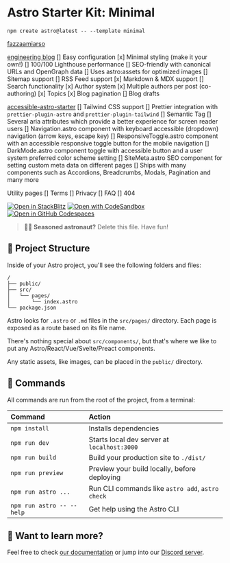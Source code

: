 # Astro Starter Kit: Minimal

```
npm create astro@latest -- --template minimal

```

[fazzaamiarso](https://github.com/fazzaamiarso/fazzaamiarso.me-v2)

[engineering blog](https://github.com/EddyVinck/astro-engineering-blog)
[] Easy configuration
[x] Minimal styling (make it your own!)
[] 100/100 Lighthouse performance
[] SEO-friendly with canonical URLs and OpenGraph data
[] Uses astro:assets for optimized images
[] Sitemap support
[] RSS Feed support
[x] Markdown & MDX support
[] Search functionality
[x] Author system
[x] Multiple authors per post (co-authoring)
[x] Topics
[x] Blog pagination
[] Blog drafts

[accessible-astro-starter](https://github.com/markteekman/accessible-astro-starter)
[] Tailwind CSS support
[] Prettier integration with `prettier-plugin-astro` and `prettier-plugin-tailwind`
[] Semantic Tag
[] Several aria attributes which provide a better experience for screen reader users
[] Navigation.astro component with keyboard accessible (dropdown) navigation (arrow keys, escape key)
[] ResponsiveToggle.astro component with an accessible responsive toggle button for the mobile navigation
[] DarkMode.astro component toggle with accessible button and a user system preferred color scheme setting
[] SiteMeta.astro SEO component for setting custom meta data on different pages
[] Ships with many components such as Accordions, Breadcrumbs, Modals, Pagination and many more

Utility pages
[] Terms
[] Privacy
[] FAQ
[] 404

[![Open in StackBlitz](https://developer.stackblitz.com/img/open_in_stackblitz.svg)](https://stackblitz.com/github/withastro/astro/tree/latest/examples/minimal)
[![Open with CodeSandbox](https://assets.codesandbox.io/github/button-edit-lime.svg)](https://codesandbox.io/p/sandbox/github/withastro/astro/tree/latest/examples/minimal)
[![Open in GitHub Codespaces](https://github.com/codespaces/badge.svg)](https://codespaces.new/withastro/astro?devcontainer_path=.devcontainer/minimal/devcontainer.json)

> 🧑‍🚀 **Seasoned astronaut?** Delete this file. Have fun!

## 🚀 Project Structure

Inside of your Astro project, you'll see the following folders and files:

```
/
├── public/
├── src/
│   └── pages/
│       └── index.astro
└── package.json
```

Astro looks for `.astro` or `.md` files in the `src/pages/` directory. Each page is exposed as a route based on its file name.

There's nothing special about `src/components/`, but that's where we like to put any Astro/React/Vue/Svelte/Preact components.

Any static assets, like images, can be placed in the `public/` directory.

## 🧞 Commands

All commands are run from the root of the project, from a terminal:

| Command                   | Action                                           |
| :------------------------ | :----------------------------------------------- |
| `npm install`             | Installs dependencies                            |
| `npm run dev`             | Starts local dev server at `localhost:3000`      |
| `npm run build`           | Build your production site to `./dist/`          |
| `npm run preview`         | Preview your build locally, before deploying     |
| `npm run astro ...`       | Run CLI commands like `astro add`, `astro check` |
| `npm run astro -- --help` | Get help using the Astro CLI                     |

## 👀 Want to learn more?

Feel free to check [our documentation](https://docs.astro.build) or jump into our [Discord server](https://astro.build/chat).
